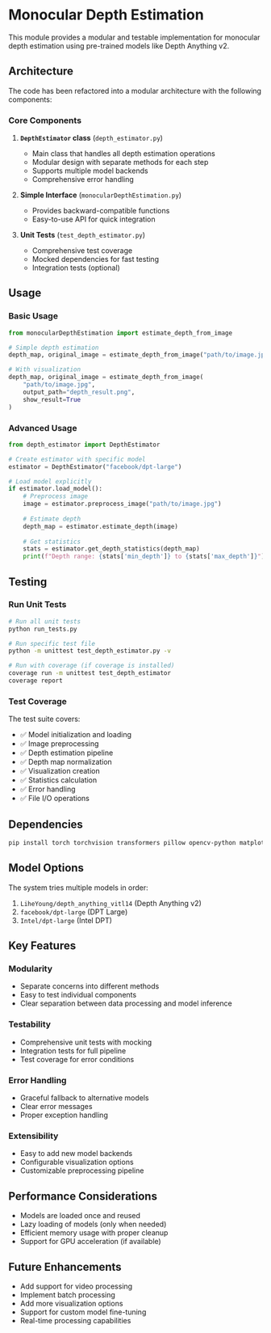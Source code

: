 # Monocular Depth Estimation

This module provides a modular and testable implementation for monocular depth estimation using pre-trained models like Depth Anything v2.

## Architecture

The code has been refactored into a modular architecture with the following components:

### Core Components

1. **`DepthEstimator` class** (`depth_estimator.py`)
   - Main class that handles all depth estimation operations
   - Modular design with separate methods for each step
   - Supports multiple model backends
   - Comprehensive error handling

2. **Simple Interface** (`monocularDepthEstimation.py`)
   - Provides backward-compatible functions
   - Easy-to-use API for quick integration

3. **Unit Tests** (`test_depth_estimator.py`)
   - Comprehensive test coverage
   - Mocked dependencies for fast testing
   - Integration tests (optional)

## Usage

### Basic Usage

```python
from monocularDepthEstimation import estimate_depth_from_image

# Simple depth estimation
depth_map, original_image = estimate_depth_from_image("path/to/image.jpg")

# With visualization
depth_map, original_image = estimate_depth_from_image(
    "path/to/image.jpg",
    output_path="depth_result.png",
    show_result=True
)
```

### Advanced Usage

```python
from depth_estimator import DepthEstimator

# Create estimator with specific model
estimator = DepthEstimator("facebook/dpt-large")

# Load model explicitly
if estimator.load_model():
    # Preprocess image
    image = estimator.preprocess_image("path/to/image.jpg")
    
    # Estimate depth
    depth_map = estimator.estimate_depth(image)
    
    # Get statistics
    stats = estimator.get_depth_statistics(depth_map)
    print(f"Depth range: {stats['min_depth']} to {stats['max_depth']}")
```

## Testing

### Run Unit Tests

```bash
# Run all unit tests
python run_tests.py

# Run specific test file
python -m unittest test_depth_estimator.py -v

# Run with coverage (if coverage is installed)
coverage run -m unittest test_depth_estimator
coverage report
```

### Test Coverage

The test suite covers:

- ✅ Model initialization and loading
- ✅ Image preprocessing
- ✅ Depth estimation pipeline
- ✅ Depth map normalization
- ✅ Visualization creation
- ✅ Statistics calculation
- ✅ Error handling
- ✅ File I/O operations

## Dependencies

```bash
pip install torch torchvision transformers pillow opencv-python matplotlib
```

## Model Options

The system tries multiple models in order:

1. `LiheYoung/depth_anything_vitl14` (Depth Anything v2)
2. `facebook/dpt-large` (DPT Large)
3. `Intel/dpt-large` (Intel DPT)

## Key Features

### Modularity
- Separate concerns into different methods
- Easy to test individual components
- Clear separation between data processing and model inference

### Testability
- Comprehensive unit tests with mocking
- Integration tests for full pipeline
- Test coverage for error conditions

### Error Handling
- Graceful fallback to alternative models
- Clear error messages
- Proper exception handling

### Extensibility
- Easy to add new model backends
- Configurable visualization options
- Customizable preprocessing pipeline

## Performance Considerations

- Models are loaded once and reused
- Lazy loading of models (only when needed)
- Efficient memory usage with proper cleanup
- Support for GPU acceleration (if available)

## Future Enhancements

- Add support for video processing
- Implement batch processing
- Add more visualization options
- Support for custom model fine-tuning
- Real-time processing capabilities 
